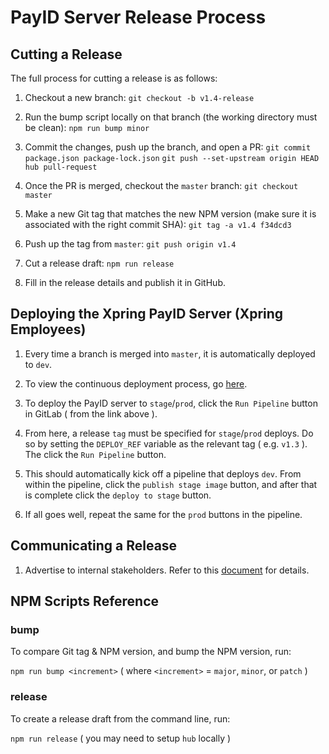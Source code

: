 # PayID Server Release Process

## Cutting a Release

The full process for cutting a release is as follows:

<!-- TODO(dino): One click to release draft -->
<!-- TODO(dino): Steps 1 - 3 down to a single command -->
<!-- TODO(dino): Steps 4 - 7 need to happen in CI -->

1. Checkout a new branch:
   `git checkout -b v1.4-release`

2. Run the bump script locally on that branch (the working directory must be clean):
   `npm run bump minor`

3. Commit the changes, push up the branch, and open a PR:
   `git commit package.json package-lock.json`
   `git push --set-upstream origin HEAD`
   `hub pull-request`

4. Once the PR is merged, checkout the `master` branch:
   `git checkout master`

5. Make a new Git tag that matches the new NPM version (make sure it is associated with the right commit SHA):
   `git tag -a v1.4 f34dcd3`

6. Push up the tag from `master`:
   `git push origin v1.4`

7. Cut a release draft:
   `npm run release`

8. Fill in the release details and publish it in GitHub.

## Deploying the Xpring PayID Server (Xpring Employees)

1. Every time a branch is merged into `master`, it is automatically deployed to `dev`.

2. To view the continuous deployment process, go [here](https://gitlab.in.xpring.tech/xpring-eng/payid-charts/pipelines).

3. To deploy the PayID server to `stage`/`prod`, click the `Run Pipeline` button in GitLab ( from the link above ).

4. From here, a release `tag` must be specified for `stage`/`prod` deploys. Do so by setting the `DEPLOY_REF` variable
   as the relevant tag ( e.g. `v1.3` ). The click the `Run Pipeline` button.

5. This should automatically kick off a pipeline that deploys `dev`. From within the pipeline, click the `publish stage image` button, and after that is complete click the `deploy to stage` button.

6. If all goes well, repeat the same for the `prod` buttons in the pipeline.

## Communicating a Release

1. Advertise to internal stakeholders. Refer to this [document](https://docs.google.com/document/d/1QjGc3VBqDARXVbTn0RcQZ164Vu5xNxaWKtmv6ouF8Mo/edit#) for details.

## NPM Scripts Reference

### bump

To compare Git tag & NPM version, and bump the NPM version, run:

`npm run bump <increment>` ( where `<increment>` = `major`, `minor`, or `patch` )

### release

To create a release draft from the command line, run:

`npm run release` ( you may need to setup `hub` locally )
